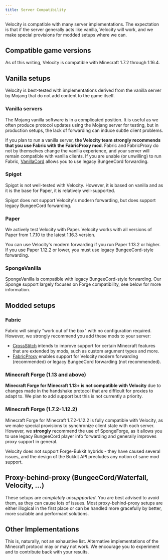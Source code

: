 ```yaml
---
title: Server Compatibility
---
```


Velocity is compatible with many server implementations. The expectation is that if the server generally acts like vanilla, Velocity will work, and we make special provisions for modded setups where we can.

## Compatible game versions

As of this writing, Velocity is compatible with Minecraft 1.7.2 through 1.16.4.

## Vanilla setups

Velocity is best-tested with implementations derived from the vanilla server by Mojang
that do not add content to the game itself.

### Vanilla servers

The Mojang vanilla software is in a complicated position. It is useful as we often produce
protocol updates using the Mojang server for testing, but in production setups, the lack of
forwarding can induce subtle client problems.

If you plan to run a vanilla server, **the Velocity team strongly recommends that you use Fabric
with the FabricProxy mod**. Fabric and FabricProxy do not by themselves change the vanilla experience,
and your server will remain compatible with vanilla clients. If you are unable (or unwilling)
to run Fabric, [VanillaCord](https://github.com/ME1312/VanillaCord) allows you to use legacy
BungeeCord forwarding.

### Spigot

Spigot is not well-tested with Velocity. However, it is based on vanilla and as it is the base
for Paper, it is relatively well-supported.

Spigot does not support Velocity's modern forwarding, but does support legacy BungeeCord
forwarding.

### Paper

We actively test Velocity with Paper. Velocity works with all versions of Paper from 1.7.10 to
the latest 1.16.3 version.

You can use Velocity's modern forwarding if you run Paper 1.13.2 or higher. If you use Paper
1.12.2 or lower, you must use legacy BungeeCord-style forwarding.

### SpongeVanilla

SpongeVanilla is compatible with legacy BungeeCord-style forwarding. Our Sponge support largely
focuses on Forge compatibility, see below for more information.

## Modded setups

### Fabric

Fabric will simply "work out of the box" with no configuration required. However, we strongly recommend you
add these mods to your server:

* [CrossStitch](https://www.curseforge.com/minecraft/mc-mods/crossstitch) intends to improve support for
  certain Minecraft features that are extended by mods, such as custom argument types and more.
* [FabricProxy](https://www.curseforge.com/minecraft/mc-mods/fabricproxy) enables support for Velocity modern
  forwarding (recommended) or legacy BungeeCord forwarding (not recommended).

### Minecraft Forge (1.13 and above)

**Minecraft Forge for Minecraft 1.13+ is not compatible with Velocity** due to changes made in
the handshake protocol that are difficult for proxies to adapt to. We plan to add support but
this is not currently a priority.

### Minecraft Forge (1.7.2-1.12.2)

Minecraft Forge for Minecraft 1.7.2-1.12.2 is fully compatible with Velocity, as we make special
provisions to synchronize client state with each server. However, we **strongly** recommend the
use of SpongeForge, as it allows you to use legacy BungeeCord player info forwarding and generally
improves proxy support in general.

Velocity does not support Forge-Bukkit hybrids - they have caused several issues, and the design of
the Bukkit API precludes any notion of sane mod support.

## Proxy-behind-proxy (BungeeCord/Waterfall, Velocity, ...)

These setups are _completely unsuppported_. You are best advised to avoid them, as they can cause
lots of issues. Most proxy-behind-proxy setups are either illogical in the first place or can be handled
more gracefully by better, more scalable and performant solutions.

## Other Implementations

This is, naturally, not an exhaustive list. Alternative implementations of the Minecraft protocol may
or may not work. We encourage you to experiment and to contribute back with your results.